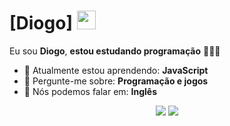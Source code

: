 # [Diogo] <img src="https://github.com/TheDudeThatCode/TheDudeThatCode/blob/master/Assets/Mario_Hello_Big.gif" width="30px">

Eu sou <strong>Diogo</strong>, <strong>estou estudando programação</strong> 👨🏻‍💻 

- 🚀 Atualmente estou aprendendo: <strong>JavaScript</strong> 
- 💬 Pergunte-me sobre: <strong>Programação e jogos</strong>
- 📣 Nós podemos falar em: <strong>Inglês</strong>

<div align="center">

  <a href="#" alt="Gmail">
    <img src="https://img.shields.io/badge/-Gmail-FF0000?style=flat-square&labelColor=FF0000&logo=gmail&logoColor=white&link=LINK-DO-SEU-EMAIL"/></a>

  <a href="https://www.linkedin.com/in/diogo-barbosa-64a366328/" alt="Linkedin">
    <img src="https://img.shields.io/badge/-Linkedin-0e76a8?style=flat-square&logo=Linkedin&logoColor=white&link=LINK-DO-SEU-LINKEDIN" /></a>

 
</div>
